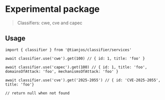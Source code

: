 # Experimental package

> Classifiers: cwe, cve and capec

## Usage
```
import { classifier } from '@tianjos/classifier/services'

await classifier.use('cwe').get(100) // { id: 1, title: 'foo' }

await classifier.use('capec').get(100) // { id: 1, title: 'foo', domainsOfAttack: 'foo', mechanismsOfAttack: 'foo' }

await classifier.use('cve').get('2025-2055') // { id: 'CVE-2025-2055', title: 'foo'}

// return null when not found
```

